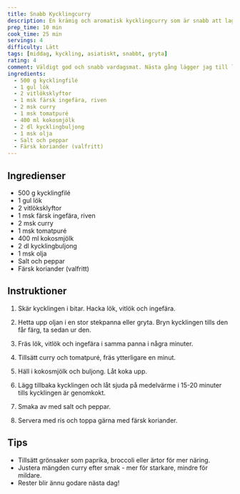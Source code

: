 ```yaml
---
title: Snabb Kycklingcurry
description: En krämig och aromatisk kycklingcurry som är snabb att laga och full av smak.
prep_time: 10 min
cook_time: 25 min
servings: 4
difficulty: Lätt
tags: [middag, kyckling, asiatiskt, snabbt, gryta]
rating: 4
comment: Väldigt god och snabb vardagsmat. Nästa gång lägger jag till lite mer curry för starkare smak.
ingredients:
  - 500 g kycklingfilé
  - 1 gul lök
  - 2 vitlöksklyftor
  - 1 msk färsk ingefära, riven
  - 2 msk curry
  - 1 msk tomatpuré
  - 400 ml kokosmjölk
  - 2 dl kycklingbuljong
  - 1 msk olja
  - Salt och peppar
  - Färsk koriander (valfritt)
---
```


## Ingredienser

- 500 g kycklingfilé
- 1 gul lök
- 2 vitlöksklyftor
- 1 msk färsk ingefära, riven
- 2 msk curry
- 1 msk tomatpuré
- 400 ml kokosmjölk
- 2 dl kycklingbuljong
- 1 msk olja
- Salt och peppar
- Färsk koriander (valfritt)

## Instruktioner

1. Skär kycklingen i bitar. Hacka lök, vitlök och ingefära.

2. Hetta upp oljan i en stor stekpanna eller gryta. Bryn kycklingen tills den får färg, ta sedan ur den.

3. Fräs lök, vitlök och ingefära i samma panna i några minuter.

4. Tillsätt curry och tomatpuré, fräs ytterligare en minut.

5. Häll i kokosmjölk och buljong. Låt koka upp.

6. Lägg tillbaka kycklingen och låt sjuda på medelvärme i 15-20 minuter tills kycklingen är genomkokt.

7. Smaka av med salt och peppar.

8. Servera med ris och toppa gärna med färsk koriander.

## Tips

- Tillsätt grönsaker som paprika, broccoli eller ärtor för mer näring.
- Justera mängden curry efter smak - mer för starkare, mindre för mildare.
- Rester blir ännu godare nästa dag!
